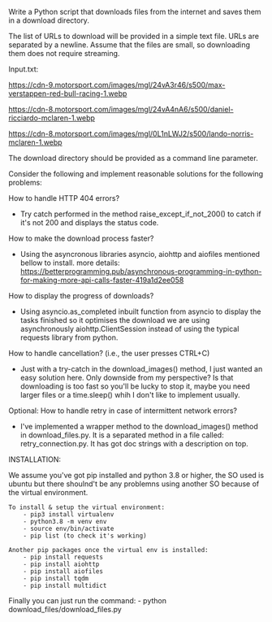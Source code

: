 Write a Python script that downloads files from the internet and saves them in a download directory.


The list of URLs to download will be provided in a simple text file. URLs are separated by a newline. Assume that the files are small, so downloading them does not require streaming.


Input.txt:

https://cdn-9.motorsport.com/images/mgl/24vA3r46/s500/max-verstappen-red-bull-racing-1.webp

https://cdn-8.motorsport.com/images/mgl/24vA4nA6/s500/daniel-ricciardo-mclaren-1.webp

https://cdn-8.motorsport.com/images/mgl/0L1nLWJ2/s500/lando-norris-mclaren-1.webp


The download directory should be provided as a command line parameter.


Consider the following and implement reasonable solutions for the following problems:


How to handle HTTP 404 errors?
- Try catch performed in the method raise_except_if_not_200() to catch if it's not 200 and displays the status code.

How to make the download process faster?
- Using the asyncronous libraries asyncio, aiohttp and aiofiles mentioned bellow to install. more details: 
https://betterprogramming.pub/asynchronous-programming-in-python-for-making-more-api-calls-faster-419a1d2ee058

How to display the progress of downloads?
- Using asyncio.as_completed inbuilt function from asyncio to display the tasks finished so it optimises the download we are using asynchronously aiohttp.ClientSession instead of using the typical requests library from python.

How to handle cancellation? (i.e., the user presses CTRL+C)
- Just with a try-catch in the download_images() method, I just wanted an easy solution here. Only downside from my perspective? Is that downloading is too fast so you'll be lucky to stop it, maybe you need larger files or a time.sleep() whih I don't like to implement usually.

Optional: How to handle retry in case of intermittent network errors?
- I've implemented a wrapper method to the download_images() method in download_files.py. It is a separated method in a file called: retry_connection.py. It has got doc strings with a description on top.

INSTALLATION:

We assume you've got pip installed and python 3.8 or higher, the SO used is ubuntu but there shoulnd't be any problemns using another SO because of the virtual environment.
    
    To install & setup the virtual environment:
        - pip3 install virtualenv
        - python3.8 -m venv env
        - source env/bin/activate
        - pip list (to check it's working)
    
    Another pip packages once the virtual env is installed:
        - pip install requests
        - pip install aiohttp
        - pip install aiofiles
        - pip install tqdm
        - pip install multidict

Finally you can just run the command: 
    - python download_files/download_files.py

